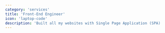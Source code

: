 ```yaml
---
category: 'services'
title: 'Front-End Engineer'
icon: 'laptop-code'
description: 'Built all my websites with Single Page Application (SPA) technology using Next.js and TailwindCSS. Experienced in using state-management libraries like Redux or ReactQuery. Comfortable developing with Test-Driven Development (TDD) using Jest or Cypress.'
---
```

